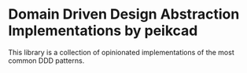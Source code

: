 # Domain Driven Design Abstraction Implementations by peikcad
This library is a collection of opinionated implementations of the most common DDD patterns.
